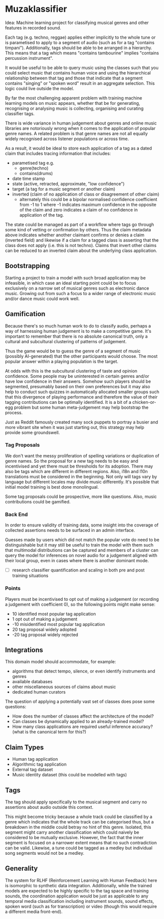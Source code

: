# Muzaklassifier

Idea: Machine learning project for classifying musical genres and other features
in recorded sound.

Each tag (e.g. techno, reggae) applies either implicitly to the whole tune or is
parametised to apply to a segment of audio (such as for a tag "contains
timpani"). Additionally, tags should be able to be arranged in a hierarchy. This
means that a tag which means "contains tambourine" implies "contains percussion
instrument".

It would be useful to be able to query music using the classes such that you
could select music that contains human voice and using the hierarchical
relationship between that tag and those that indicate that a segment contains
"singing" or "spoken word" result in an aggregate selection. This logic could
live outside the model.

By far the most challenging apparent problem with training machine learning
models on music appears, whether that be for generating, recognising or
analysing music is collecting, organising and curating classifier tags.

There is wide variance in human judgement about genres and online music
libraries are notoriously wrong when it comes to the application of popular
genre names. A related problem is that genre names are not all equally widely
recognised across listener populations or across time.

As a result, it would be ideal to store each application of a tag as a dated
claim that includes tracing information that includes:

* parametised tag e.g.
  * genre(techno)
  * contains(drums)
* date time stamp
* state (active, retracted, approximate, "low confidence")
* target (a tag for a music segment or another claim)
* inverted (claim of no application of class or disagreement of other claim)
  * alternately this could be a bipolar normalised confidence coefficient from
    -1 to 1 where -1 indicates maximum confidence in the opposite of the claim
  and zero indicates a claim of no confidence in application of the tag.

The state could be managed as part of a workflow where tags go through some kind
of vetting or confirmation by others. Thus the claim metadata above indicates
whether another claimant confirms or denies a claim (inverted field) and
likewise if a claim for a tagged class is asserting that the class does not
apply (i.e. this is not techno). Claims that invert other claims can be reduced
to an inverted claim about the underlying class application.

## Bootstrapping

Starting a project to train a model with such broad application may be
infeasible, in which case an ideal starting point could be to focus exclusively
on a narrow set of musical genres such as electronic dance music. Growing out
from such a focus to a wider range of electronic music and/or dance music could
work well.

## Gamification

Because there's so much human work to do to classify audio, perhaps a way of
harnessing human judgement is to make a competitive game. It's important to
remember that there is no absolute canonical truth, only a cultural and
subcultural clustering of patterns of judgement.

Thus the game would be to guess the genre of a segment of music (possibly
AI-generated) that the other participants would choose. The most popular answer
within a playing population is the target.

At odds with this is the subcultural clustering of taste and opinion confidence.
Some people may be uninterested in certain genres and/or have low confidence in
their answers. Somehow such players should be segmented, presumably based on
their own preferences but it may also help to conduct such quizzes in
automatically allocated smaller groups such that this divergence of playing
performance and therefore the value of their tagging contributions can be
optimally identified. It is a bit of a chicken-or-egg problem but some human
meta-judgement may help bootstrap the process.

Just as Reddit famously created many sock puppets to portray a busier and more
vibrant site when it was just starting out, this strategy may help provide some
groundswell.

### Tag Proposals

We don't want the messy proliferation of spelling variations or duplication of
genre names. So the proposal for a new tag needs to be easy and incentivised and
yet there must be thresholds for its adoption. There may also be tags which are
different in different regions. Also, i18n and l10n translations must be
considered in the beginning. Not only will tags vary by language but different
locales may divide music differently. It's possible that initial model training
is best done monolingual.

Some tag proposals could be prospective, more like questions. Also, music
contributions could be gamified.

### Back End

In order to ensure validity of training data, some insight into the coverage of
collected assertions needs to be surfaced in an admin interface.

Guesses made by users which did not match the popular vote do need to be
distinguishable but it may still be useful to train the model with them such
that multimodal distributions can be captured and members of a cluster can
query the model for inferences on novel audio for a judgement aligned with their
local group, even in cases where there is another dominant mode.

* [ ] research classifier quantification and scaling in both pre and post
training situations

### Points

Players must be incentivised to opt out of making a judgement (or recording
a judgement with coefficient 0), so the following points might make sense:

* 10 identified most popular tag application
* 1 opt out of making a judgement
* -10 misidentified most popular tag application
* 20 tag proposal widely adopted
* -20 tag proposal widely rejected

## Integrations

This domain model should accommodate, for example:

* algorithms that detect tempo, silence, or even identify instruments and genres
* available databases
* other miscellaneous sources of claims about music
* dedicated human curators

The question of applying a potentially vast set of classes does pose some
questions:

* How does the number of classes affect the architecture of the model?
* Can classes be dynamically applied to an already-trained model?
* How many class applications are required useful inference accuracy? (what is
the canonical term for this?)

## Claim Types

* Human tag application
* Algorithmic tag application
* External tag dataset
* Music identity dataset (this could be modelled with tags)

## Tags

The tag should apply specifically to the musical segment and carry no
assertions about audio outside this context.

This might become tricky because a whole track could be classified by a genre
which indicates that the whole track can be categorised thus, but a breakdown in
the middle could betray no hint of this genre. Isolated, this segment might
carry another classification which could naively be considered to be mutually
exclusive. However, the fact that the inner segment is focused on a narrower
extent means that no such contradiction can be valid. Likewise, a tune could be
tagged as a medley but individual song segments would not be a medley.

## Generality

The system for RLHF (Reinforcement Learning with Human Feedback) here is
isomorphic to synthetic data integration. Additionally, while the trained models
are expected to be highly specific to the tag space and training sounds, the
coordination application would be just as applicable to any temporal media
classification including instrument sounds, sound effects, spoken word (such as
for transcription) or video (though this would require a different media
front-end).
